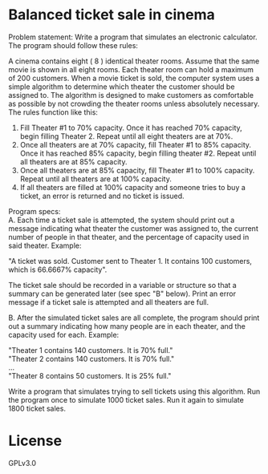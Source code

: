 # Balanced ticket sale in cinema  
  
Problem statement: Write a program that simulates an electronic calculator. The program should follow these rules:  
  
A cinema contains eight ( 8 ) identical theater rooms. Assume that the same movie is shown in all eight rooms. Each theater room can hold a maximum of 200 customers.  When a movie ticket is sold, the computer system uses a simple algorithm to determine which theater the customer should be assigned to.  The algorithm is designed to make customers as comfortable as possible by not crowding the theater rooms unless absolutely necessary.  The rules function like this:

1. Fill Theater #1 to 70% capacity.  Once it has reached 70% capacity, begin filling Theater 2. Repeat until all eight theaters are at 70%.
2.  Once all theaters are at 70% capacity, fill Theater #1 to 85% capacity.  Once it has reached 85% capacity, begin filling theater #2.  Repeat until all theaters are at 85% capacity.
3.  Once all theaters are at 85% capacity, fill Theater #1 to 100% capacity.  Repeat until all theaters are at 100% capacity.
4.  If all theaters are filled at 100% capacity and someone tries to buy a ticket, an error is returned and no ticket is issued.

Program specs:  
A.  Each time a ticket sale is attempted, the system should print out a message indicating what theater the customer was assigned to, the current number of people in that theater, and the percentage of capacity used in said theater. Example:  
  
"A ticket was sold. Customer sent to Theater 1. It contains 100 customers, which is 66.6667% capacity".  
  
The ticket sale should be recorded in a variable or structure so that a summary can be generated later (see spec "B" below). Print an error message if a ticket sale is attempted and all theaters are full.  
  
B. After the simulated ticket sales are all complete, the program should print out a summary indicating how many people are in each theater, and the capacity used for each. Example:  
  
"Theater 1 contains 140 customers.  It is 70% full."  
"Theater 2 contains 140 customers.  It is 70% full."  
...  
"Theater 8 contains 50 customers.  It is 25% full."  
  
Write a program that simulates trying to sell tickets using this algorithm.  Run the program once to simulate 1000 ticket sales.  Run it again to simulate  1800 ticket sales.
  
# License  
  
GPLv3.0
